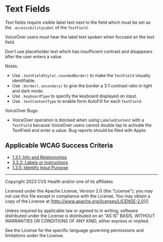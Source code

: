 # Text Fields
Text fields require visible label text next to the field which must be set as the `.accessibilityLabel` of the `TextField`. 

VoiceOver users must hear the label text spoken when focused on the text field.

Don't use placeholder text which has insufficient contrast and disappears after the user enters a value. 

Notes:

* Use `.textFieldStyle(.roundedBorder)` to make the `TextField` visually identifiable. 
* Use `.border(.secondary)` to give the border a 3:1 contrast ratio in light and dark mode. 
* Use `.keyboardType` to specify the keyboard displayed on input. 
* Use `.textContentType` to enable form AutoFill for each `TextField`.

VoiceOver Bugs:
- VoiceOver operation is blocked when using `LabeledContent` with a `TextField` because VoiceOver users cannot double tap to activate the TextField and enter a value. Bug reports should be filed with Apple. 

## Applicable WCAG Success Criteria
- [1.3.1: Info and Relationships](https://www.w3.org/WAI/WCAG22/Understanding/info-and-relationships)
- [3.3.2: Labels or Instructions](https://www.w3.org/WAI/WCAG22/Understanding/labels-or-instructions)
- [1.3.5: Identify Input Purpose](https://www.w3.org/WAI/WCAG22/Understanding/identify-input-purpose)

----

Copyright 2023 CVS Health and/or one of its affiliates

Licensed under the Apache License, Version 2.0 (the "License");
you may not use this file except in compliance with the License.
You may obtain a copy of the License at
[http://www.apache.org/licenses/LICENSE-2.0]()

Unless required by applicable law or agreed to in writing, software
distributed under the License is distributed on an "AS IS" BASIS,
WITHOUT WARRANTIES OR CONDITIONS OF ANY KIND, either express or implied.

See the License for the specific language governing permissions and
limitations under the License.
